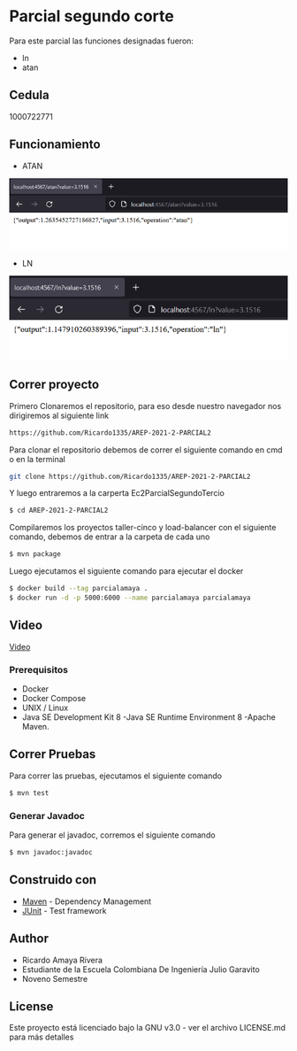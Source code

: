 # Parcial segundo corte 

Para este parcial las funciones designadas fueron: 
* ln
* atan

## Cedula
1000722771

## Funcionamiento

* ATAN

![](https://github.com/Ricardo1335/AREP-2021-2-PARCIAL2/blob/main/images/img1.png)

* LN

![](https://github.com/Ricardo1335/AREP-2021-2-PARCIAL2/blob/main/images/img2.png)

## Correr proyecto

Primero Clonaremos el repositorio, para eso desde nuestro navegador nos dirigiremos al siguiente link

```sh
https://github.com/Ricardo1335/AREP-2021-2-PARCIAL2
```

Para clonar el repositorio debemos de correr el siguiente comando en cmd o en la terminal 

```sh
git clone https://github.com/Ricardo1335/AREP-2021-2-PARCIAL2
 ```

 Y luego entraremos a la carperta Ec2ParcialSegundoTercio

```sh
$ cd AREP-2021-2-PARCIAL2
 ```
Compilaremos los proyectos taller-cinco y load-balancer con el siguiente comando, debemos de entrar a la carpeta de cada uno

 ```sh
$ mvn package
 ```
Luego ejecutamos el siguiente comando para ejecutar el docker

```sh
$ docker build --tag parcialamaya .
$ docker run -d -p 5000:6000 --name parcialamaya parcialamaya
 ```
## Video

[Video](https://youtu.be/WI5NMTVxEK0)

### Prerequisitos

* Docker
* Docker Compose
* UNIX / Linux
* Java SE Development Kit 8 -Java SE Runtime Environment 8 -Apache Maven.

## Correr Pruebas

Para correr las pruebas, ejecutamos el siguiente comando

```sh
$ mvn test
 ```

### Generar Javadoc

Para generar el javadoc, corremos el siguiente comando

```sh
$ mvn javadoc:javadoc 
 ```

## Construido con

* [Maven](https://maven.apache.org/) - Dependency Management
* [JUnit](https://mvnrepository.com/artifact/junit/junit) - Test framework

## Author

 - Ricardo Amaya Rivera
 - Estudiante de la Escuela Colombiana De Ingeniería Julio Garavito 
 - Noveno Semestre

## License

Este proyecto está licenciado bajo la GNU v3.0 - ver el archivo LICENSE.md para más detalles
